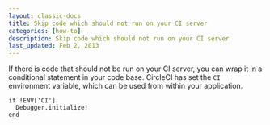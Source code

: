 ```yaml
---
layout: classic-docs
title: Skip code which should not run on your CI server
categories: [how-to]
description: Skip code which should not run on your CI server
last_updated: Feb 2, 2013
---
```


If there is code that should not be run on your CI server, you can wrap it in a conditional statement in your code base.
CircleCI has set the `CI` environment variable, which can be used from within your application.

```
if !ENV['CI']
  Debugger.initialize!
end
```
